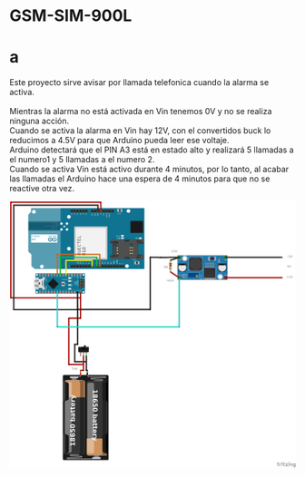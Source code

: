 # GSM-SIM-900L
<h1> a </h1>

Este proyecto sirve avisar por llamada telefonica cuando la alarma se activa. <br>
<br>
Mientras la alarma no está activada en Vin tenemos 0V y no se realiza ninguna acción.<br>
Cuando se activa la alarma en Vin hay 12V, con el convertidos buck lo reducimos a 4.5V para que Arduino pueda leer ese voltaje.<br>
Arduino detectará que el PIN A3 está en estado alto y realizará 5 llamadas a el numero1 y 5 llamadas a el numero 2. <br>
Cuando se activa Vin está activo durante 4 minutos, por lo tanto, al acabar las llamadas el Arduino hace una espera de 4 minutos para que no se reactive otra vez.<br>
 



<img src="./esquema.png">

